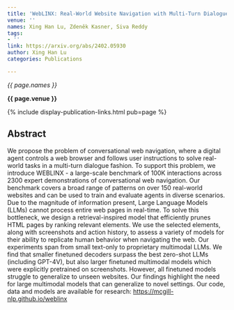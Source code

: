 ```yaml
---
title: 'WebLINX: Real-World Website Navigation with Multi-Turn Dialogue'
venue: ''
names: Xing Han Lu, Zdeněk Kasner, Siva Reddy
tags:
- ''
link: https://arxiv.org/abs/2402.05930
author: Xing Han Lu
categories: Publications

---
```


*{{ page.names }}*

**{{ page.venue }}**

{% include display-publication-links.html pub=page %}

## Abstract

We propose the problem of conversational web navigation, where a digital agent controls a web browser and follows user instructions to solve real-world tasks in a multi-turn dialogue fashion. To support this problem, we introduce WEBLINX - a large-scale benchmark of 100K interactions across 2300 expert demonstrations of conversational web navigation. Our benchmark covers a broad range of patterns on over 150 real-world websites and can be used to train and evaluate agents in diverse scenarios. Due to the magnitude of information present, Large Language Models (LLMs) cannot process entire web pages in real-time. To solve this bottleneck, we design a retrieval-inspired model that efficiently prunes HTML pages by ranking relevant elements. We use the selected elements, along with screenshots and action history, to assess a variety of models for their ability to replicate human behavior when navigating the web. Our experiments span from small text-only to proprietary multimodal LLMs. We find that smaller finetuned decoders surpass the best zero-shot LLMs (including GPT-4V), but also larger finetuned multimodal models which were explicitly pretrained on screenshots. However, all finetuned models struggle to generalize to unseen websites. Our findings highlight the need for large multimodal models that can generalize to novel settings. Our code, data and models are available for research: https://mcgill-nlp.github.io/weblinx
